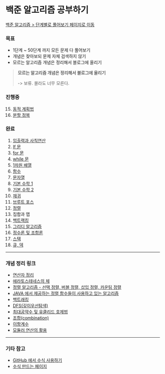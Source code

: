 # 백준 알고리즘 공부하기

[백준 알고리즘 > 단계별로 풀어보기 페이지로 이동](https://www.acmicpc.net/step)

### 목표
- 1단계 ~ 50단계 까지 모든 문제 다 풀어보기
- 개념은 찾아보되 문제 자체 검색하지 않기
- 모르는 알고리즘 개념은 정리해서 블로그에 올리기

> **모르는 알고리즘 개념은 정리해서 블로그에 올리기**
> 
>   -> 보류. 몰라도 너무 모른다. 

### 진행중

15. [동적 계획법](https://github.com/hwkang93/baekjoon_algorithm/tree/master/src/level15)
20. [분할 정복](https://github.com/hwkang93/baekjoon_algorithm/tree/master/src/level20)

### 완료
1. [입출력과 사칙연산](https://github.com/hwkang93/baekjoon_algorithm/tree/master/src/level1)
2. [If 문](https://github.com/hwkang93/baekjoon_algorithm/tree/master/src/level2)
3. [for 문](https://github.com/hwkang93/baekjoon_algorithm/tree/master/src/level3)
4. [while 문](https://github.com/hwkang93/baekjoon_algorithm/tree/master/src/level4)
5. [1차원 배열](https://github.com/hwkang93/baekjoon_algorithm/tree/master/src/level5)
6. [함수](https://github.com/hwkang93/baekjoon_algorithm/tree/master/src/level6)
7. [문자열](https://github.com/hwkang93/baekjoon_algorithm/tree/master/src/level7)
8. [기본 수학 1](https://github.com/hwkang93/baekjoon_algorithm/tree/master/src/level8)
9. [기본 수학 2](https://github.com/hwkang93/baekjoon_algorithm/tree/master/src/level9)
10. [재귀](https://github.com/hwkang93/baekjoon_algorithm/tree/master/src/level10)
11. [브루트 포스](https://github.com/hwkang93/baekjoon_algorithm/tree/master/src/level11)
12. [정렬](https://github.com/hwkang93/baekjoon_algorithm/tree/master/src/level12)
13. 집합과 맵
14. [백트랙킹](https://github.com/hwkang93/baekjoon_algorithm/tree/master/src/level14)
15. [그리디 알고리즘](https://github.com/hwkang93/baekjoon_algorithm/tree/master/src/level16)
16. [정수론 및 조합론](https://github.com/hwkang93/baekjoon_algorithm/tree/master/src/level17)
17. [스택](https://github.com/hwkang93/baekjoon_algorithm/tree/master/src/level18)
18. [큐, 덱](https://github.com/hwkang93/baekjoon_algorithm/tree/master/src/level19)




------

### 개념 정리 링크

- [연산자 정리](https://github.com/hwkang93/baekjoon_algorithm/tree/master/src/level1/README.md)
- [에라토스테네스의 체](https://github.com/hwkang93/baekjoon_algorithm/tree/master/src/level9/README.md)
- [정렬 알고리즘 - 선택 정렬, 버블 정렬, 삽입 정렬, 카운팅 정렬](https://github.com/hwkang93/baekjoon_algorithm/tree/master/src/level12/README.md)
- [JAVA 에서 제공하는 정렬 함수들이 사용하고 있는 알고리즘](https://github.com/hwkang93/baekjoon_algorithm/tree/master/src/level12/README.md)
- [백트래킹](https://github.com/hwkang93/baekjoon_algorithm/tree/master/src/level14/README.md)
- [DFS(깊이우선탐색)](https://github.com/hwkang93/baekjoon_algorithm/tree/master/src/level14/README.md)
- [최대공약수 및 유클리드 호제법](https://github.com/hwkang93/baekjoon_algorithm/tree/master/src/level17/README.md)
- [조합(combination)](https://github.com/hwkang93/baekjoon_algorithm/tree/master/src/level17/README.md)
- [이항계수](https://github.com/hwkang93/baekjoon_algorithm/tree/master/src/level17/README.md)
- [모듈러 연산의 활용](https://github.com/hwkang93/baekjoon_algorithm/tree/master/src/level17/README.md)


-----------------------------------

### 기타 참고

- [GitHub 에서 수식 사용하기](https://github.com/zeuseyera/Markdown_TongDal-kr)
- [수식 만드는 페이지](https://latex.codecogs.com/)
